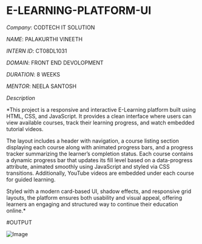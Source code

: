 # E-LEARNING-PLATFORM-UI

*Company*: CODTECH IT SOLUTION

*NAME*: PALAKURTHI VINEETH

*INTERN ID*: CT08DL1031

*DOMAIN*: FRONT END DEVOLOPMENT

*DURATION*: 8 WEEKS

*MENTOR*: NEELA SANTOSH

*Description*

*This project is a responsive and interactive E-Learning platform built using HTML, CSS, and JavaScript. It provides a clean interface where users can view available courses, track their learning progress, and watch embedded tutorial videos.

The layout includes a header with navigation, a course listing section displaying each course along with animated progress bars, and a progress tracker summarizing the learner’s completion status. Each course contains a dynamic progress bar that updates its fill level based on a data-progress attribute, animated smoothly using JavaScript and styled via CSS transitions. Additionally, YouTube videos are embedded under each course for guided learning.

Styled with a modern card-based UI, shadow effects, and responsive grid layouts, the platform ensures both usability and visual appeal, offering learners an engaging and structured way to continue their education online.*

#OUTPUT

![Image](https://github.com/user-attachments/assets/4d6c8f2f-bd83-4bf6-8f35-b2b65e45a747)
